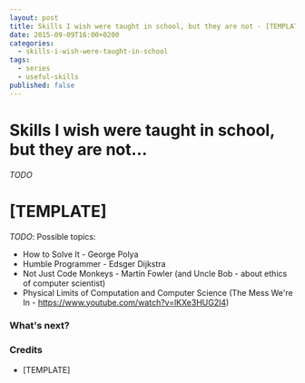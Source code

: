 ```yaml
---
layout: post
title: Skills I wish were taught in school, but they are not - [TEMPLATE]
date: 2015-09-09T16:00+0200
categories:
  - skills-i-wish-were-taught-in-school
tags:
  - series
  - useful-skills
published: false
---
```


# Skills I wish were taught in school, but they are not...

<quote class="disclaimer">*TODO*</quote>

# [TEMPLATE]

*TODO*: Possible topics:

- How to Solve It - George Polya
- Humble Programmer - Edsger Dijkstra
- Not Just Code Monkeys - Martin Fowler (and Uncle Bob - about ethics of computer scientist)
- Physical Limits of Computation and Computer Science (The Mess We're In - https://www.youtube.com/watch?v=lKXe3HUG2l4)

### What's next?

### Credits

- [TEMPLATE]
